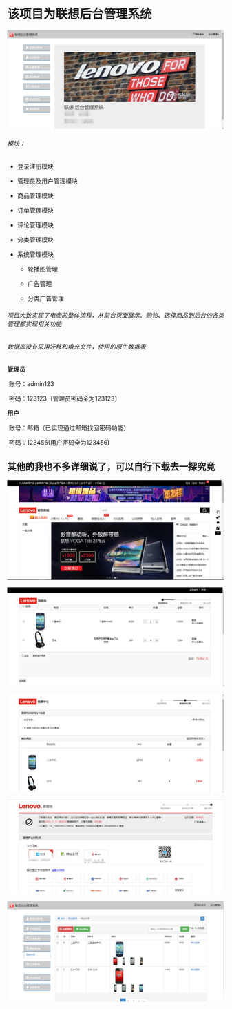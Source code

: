 # 该项目为联想后台管理系统

![](./public/screenshotimgs/1.png)

###### 模块：

- 登录注册模块

- 管理员及用户管理模块

- 商品管理模块

- 订单管理模块

- 评论管理模块

- 分类管理模块

- 系统管理模块

  - 轮播图管理

  - 广告管理

  - 分类广告管理 
###### 项目大致实现了电商的整体流程，从前台页面展示、购物、选择商品到后台的各类管理都实现相关功能
###### 数据库没有采用迁移和填充文件，使用的原生数据表

**管理员**

​		账号：admin123

​		密码：123123（管理员密码全为123123）

**用户**

​		账号：邮箱（已实现通过邮箱找回密码功能）

​		密码：123456(用户密码全为123456)

## **其他的我也不多详细说了，可以自行下载去一探究竟**

![](./public/screenshotimgs/2.png)

![](./public/screenshotimgs/3.png)

![](./public/screenshotimgs/4.png)

![](./public/screenshotimgs/5.png)

![](./public/screenshotimgs/6.png)
